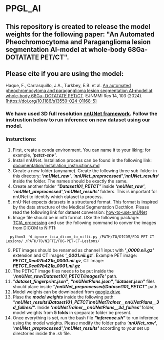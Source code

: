 # PPGL_AI

## This repository is created to release the model weights for the following paper: "An Automated Pheochromocytoma and Paraganglioma lesion segmentation AI-model at whole-body 68Ga- DOTATATE PET/CT".
## Please cite if you are using the model: 
Haque, F., Carrasquillo, J.A., Turkbey, E.B. et al. [An automated pheochromocytoma and paraganglioma lesion segmentation AI-model at whole-body 68Ga- DOTATATE PET/CT](https://ejnmmires.springeropen.com/articles/10.1186/s13550-024-01168-5). EJNMMI Res 14, 103 (2024). [https://doi.org/10.1186/s13550-024-01168-5]

### We have used 3D full resolution [nnUNet framework](https://www.nature.com/articles/s41592-020-01008-z). Follow the instrustion below to run inference on new dataset using our model.

### Insturctions: 
1. First, create a conda environment. You can name it to your liking; for example, ***'petct-env'***.
2. Install nnUNet. Installation process can be found in the following link: [documentation/installation_instructions.md](https://github.com/MIC-DKFZ/nnUNet/blob/master/documentation/installation_instructions.md)
3. Create a new folder (anyname). Create the following three sub-folder in this directory: ***'nnUNet_raw'***, ***'nnUNet_preprocessed'***,***'nnUNet_results'*** inside the folder. The names should be exactly the same.
5. Create another folder ***"Dataset101_PETCT"*** inside ***'nnUNet_raw'***, ***'nnUNet_preprocessed'***,***'nnUNet_results'*** folders. This is important for nnUNet to identify which dataset to process.
6. nnU-Net expects datasets in a structured format. This format is inspired by the data structure of the Medical Segmentation Decthlon. Please read the following link for dataset conversion: [how-to-use-nnUNet](https://github.com/MIC-DKFZ/nnUNet/blob/master/documentation/how_to_use_nnunet.md)
7. Image file should be in nifti format. USe the following package: [TCIA_processing](https://github.com/lab-midas/TCIA_processing) and use the following command to conver the images from DICOM to NIFTI:
  ````
    python3 -W ignore tcia_dicom_to_nifti.py /PATH/TO/DICOM/FDG-PET-CT-Lesions/ /PATH/TO/NIFTI/FDG-PET-CT-Lesions/
  ````
9.  PET images should be renamed as channel 1 input with ***'_0000.nii.gz'*** extension and CT images ***'_0001.nii.gz'***. Example PET image: ***PETCT_0ea07b421b_0000.nii.gz***, CT Image: ***PETCT_0ea07b421b_0001.nii.gz***
10. The PET/CT image files needs to be put inside the ***'/nnUNet_raw/Dataset101_PETCT/imagesTe'*** path.
11. ***"dataset_fingerprint.json"***, ***"nnUNetPlans.json"***,***"dataset.json"*** files should place inside ***"/nnUNet_preprocessed/Dataset101_PETCT"*** path.    
12. Model weights can be downloaded from [google drive](https://drive.google.com/drive/folders/1Id9BF5YhHBD_qq52p0EBfYt-y0Y8sPvb?usp=sharing)
13. Plase the ***model weights*** inside the following path: ***"nnUNet_results\Dataset101_PETCT\nnUNetTrainer__nnUNetPlans__3d_fullres/"***. Inside ***'nnUNetTrainer__nnUNetPlans__3d_fullres'*** folder, model weights from **5 folds** in speparate folder be present. 
14. Once everything is set, run the bash file ***"inference.sh"*** to run inference using the model weights. Please modify the folder paths ***'nnUNet_raw'***, ***'nnUNet_preprocessed'***,***'nnUNet_results'*** according to your set up directories inside the *.sh* file.
